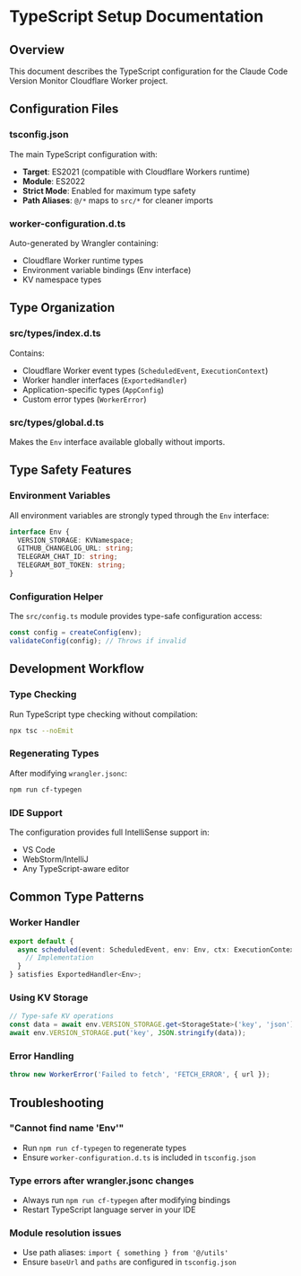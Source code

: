 # TypeScript Setup Documentation

## Overview
This document describes the TypeScript configuration for the Claude Code Version Monitor Cloudflare Worker project.

## Configuration Files

### tsconfig.json
The main TypeScript configuration with:
- **Target**: ES2021 (compatible with Cloudflare Workers runtime)
- **Module**: ES2022
- **Strict Mode**: Enabled for maximum type safety
- **Path Aliases**: `@/*` maps to `src/*` for cleaner imports

### worker-configuration.d.ts
Auto-generated by Wrangler containing:
- Cloudflare Worker runtime types
- Environment variable bindings (Env interface)
- KV namespace types

## Type Organization

### src/types/index.d.ts
Contains:
- Cloudflare Worker event types (`ScheduledEvent`, `ExecutionContext`)
- Worker handler interfaces (`ExportedHandler`)
- Application-specific types (`AppConfig`)
- Custom error types (`WorkerError`)

### src/types/global.d.ts
Makes the `Env` interface available globally without imports.

## Type Safety Features

### Environment Variables
All environment variables are strongly typed through the `Env` interface:
```typescript
interface Env {
  VERSION_STORAGE: KVNamespace;
  GITHUB_CHANGELOG_URL: string;
  TELEGRAM_CHAT_ID: string;
  TELEGRAM_BOT_TOKEN: string;
}
```

### Configuration Helper
The `src/config.ts` module provides type-safe configuration access:
```typescript
const config = createConfig(env);
validateConfig(config); // Throws if invalid
```

## Development Workflow

### Type Checking
Run TypeScript type checking without compilation:
```bash
npx tsc --noEmit
```

### Regenerating Types
After modifying `wrangler.jsonc`:
```bash
npm run cf-typegen
```

### IDE Support
The configuration provides full IntelliSense support in:
- VS Code
- WebStorm/IntelliJ
- Any TypeScript-aware editor

## Common Type Patterns

### Worker Handler
```typescript
export default {
  async scheduled(event: ScheduledEvent, env: Env, ctx: ExecutionContext): Promise<void> {
    // Implementation
  }
} satisfies ExportedHandler<Env>;
```

### Using KV Storage
```typescript
// Type-safe KV operations
const data = await env.VERSION_STORAGE.get<StorageState>('key', 'json');
await env.VERSION_STORAGE.put('key', JSON.stringify(data));
```

### Error Handling
```typescript
throw new WorkerError('Failed to fetch', 'FETCH_ERROR', { url });
```

## Troubleshooting

### "Cannot find name 'Env'"
- Run `npm run cf-typegen` to regenerate types
- Ensure `worker-configuration.d.ts` is included in `tsconfig.json`

### Type errors after wrangler.jsonc changes
- Always run `npm run cf-typegen` after modifying bindings
- Restart TypeScript language server in your IDE

### Module resolution issues
- Use path aliases: `import { something } from '@/utils'`
- Ensure `baseUrl` and `paths` are configured in `tsconfig.json`
